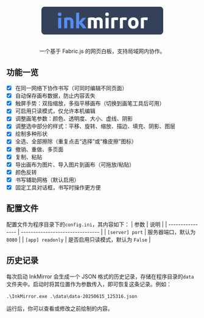 <p align="center">
<img src="./InkMirror-Logo-Rect.png" alt="InkMirror" style="margin: 16px 0;width: 320px;" />
</p>
<p align="center">一个基于 Fabric.js 的网页白板，支持局域网内协作。</p>

## 功能一览
- [x] 在同一网络下协作书写（可同时编辑不同页面）
- [x] 自动保存画布数据，防止内容丢失
- [x] 触屏手势：双指缩放，多指平移画布（切换到画笔工具后可用）
- [x] 可启用只读模式，仅允许本机编辑
- [x] 调整画笔参数：颜色、透明度、大小、虚线、阴影
- [x] 调整选中部分的样式：平移、旋转、缩放、描边、填充、阴影、图层
- [x] 绘制多种形状
- [x] 全选、全部擦除（重复点击“选择”或“橡皮擦”图标）
- [x] 撤销、重做、多页面
- [x] 复制、粘贴
- [x] 导出画布为图片、导入图片到画布（可拖放/粘贴）
- [x] 颜色反转
- [x] 书写辅助网格（默认启用）
- [x] 固定工具对话框，书写时操作更方便
## 配置文件
配置文件为程序目录下的`config.ini`，其内容如下：
| 参数             | 说明                             |
| ---------------- | -------------------------------- |
| `[server] port`  | 服务器端口，默认为 `8080`        |
| `[app] readonly` | 是否启用只读模式，默认为 `False` |
## 历史记录
每次启动 InkMirror 会生成一个 JSON 格式的历史记录，存储在程序目录的`data`文件夹中。启动时将其位置作为参数传入，即可恢复这条记录。例如：
```
.\InkMirror.exe .\data\data-20250615_125316.json
```
运行后，你可以查看或修改之前绘制的内容。
